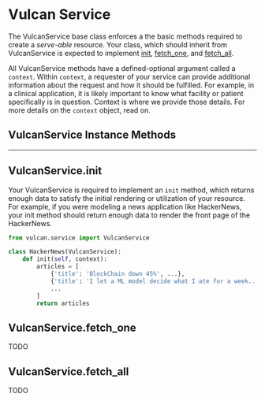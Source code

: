 # Vulcan Service

The VulcanService base class enforces a the basic methods required to create
a _serve-able_ resource. Your class, which should inherit from VulcanService
is expected to implement [init](#vulcanserviceinit), [fetch_one](#vulcanservicefetch_one), and [fetch_all](#vulcanservicefetch_all).

All VulcanService methods have a defined-optional argument called a
`context`. Within `context`, a requester of your service can provide additional information about the request
and how it should be fulfilled. For example, in a clinical application, it is likely important to know what
facility or patient specifically is in question. Context is where we provide those details. For more details on the `context` object, read on.

## VulcanService Instance Methods

---

## VulcanService.init

Your VulcanService is required to implement an `init` method, which returns enough data to satisfy
the initial rendering or utilization of your resource. For example, if you were modeling a news application like HackerNews, your init method should return enough data to render the front page of the HackerNews.

```python
from vulcan.service import VulcanService

class HackerNews(VulcanService):
    def init(self, context):
        articles = [
            {'title': 'BlockChain down 45%', ...},
            {'title': 'I let a ML model decide what I ate for a week...', ...},
            ...
        ]
        return articles
```

## VulcanService.fetch_one

TODO

## VulcanService.fetch_all

TODO
